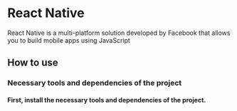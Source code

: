 # React Native

React Native is a multi-platform solution developed by Facebook that allows you to build mobile apps using JavaScript

## How to use

### Necessary tools and dependencies of the project

#### First, install the necessary tools and dependencies of the project.
